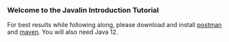 ### Welcome to the Javalin Introduction Tutorial

For best results while following along, please download and install [postman](https://www.postman.com/downloads/) and [maven](https://maven.apache.org/download.cgi?Preferred=ftp://ftp.osuosl.org/pub/apache/). You will also need Java 12.
